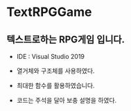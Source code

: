 # TextRPGGame
## 텍스트로하는 RPG게임 입니다.
- IDE : Visual Studio 2019

- 열거체와 구조체를 사용하였다.
- 최대한 함수를 활용하였습니다.
- 코드는 주석을 달아 보충 설명을 하였다.

